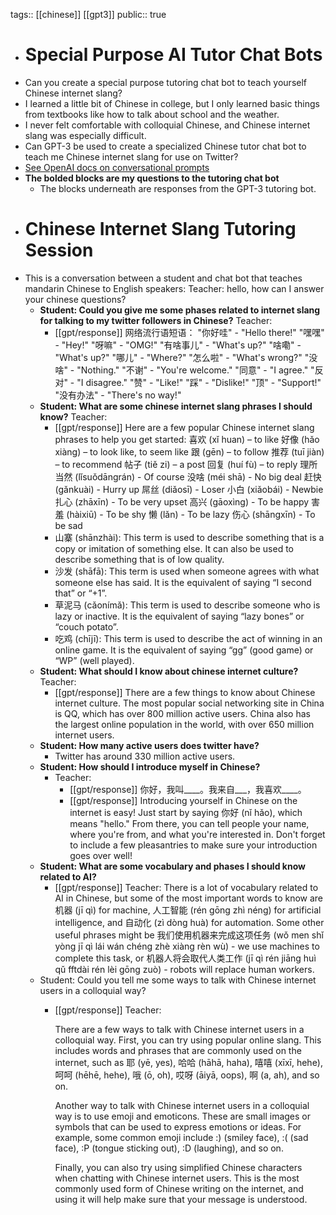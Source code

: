 tags:: [[chinese]] [[gpt3]]
public:: true

- # Special Purpose AI Tutor Chat Bots
- Can you create a special purpose tutoring chat bot to teach yourself Chinese internet slang?
- I learned a little bit of Chinese in college, but I only learned basic things from textbooks like how to talk about school and the weather.
- I never felt comfortable with colloquial Chinese, and Chinese internet slang was especially difficult.
- Can GPT-3 be used to create a specialized Chinese tutor chat bot to teach me Chinese internet slang for use on Twitter?
- [See OpenAI docs on conversational prompts](https://beta.openai.com/docs/guides/completion/conversation)
- **The bolded blocks are my questions to the tutoring chat bot**
	- The blocks underneath are responses from the GPT-3 tutoring bot.
- # Chinese Internet Slang Tutoring Session
- This is a conversation between a student and chat bot that teaches mandarin Chinese to English speakers:
  Teacher: hello, how can I answer your chinese questions?
	- **Student: Could you give me some phases related to internet slang for talking to my twitter followers in Chinese?**
	  Teacher:
		- [[gpt/response]] 网络流行语短语：
		  "你好哇" - "Hello there!"
		  "嘿嘿" - "Hey!"
		  "呀嘛" - "OMG!"
		  "有啥事儿" - "What's up?"
		  "啥嘞" - "What's up?"
		  "哪儿" - "Where?"
		  "怎么啦" - "What's wrong?"
		  "没啥" - "Nothing."
		  "不谢" - "You're welcome."
		  "同意" - "I agree."
		  "反对" - "I disagree."
		  "赞" - "Like!"
		  "踩" - "Dislike!"
		  "顶" - "Support!"
		  "没有办法" - "There's no way!"
	- **Student: What are some chinese internet slang phrases I should know?**
	  Teacher:
		- [[gpt/response]] Here are a few popular Chinese internet slang phrases to help you get started:
		  喜欢 (xǐ huan) – to like
		  好像 (hǎo xiàng) – to look like, to seem like
		  跟 (gēn) – to follow
		  推荐 (tuī jiàn) – to recommend
		  帖子 (tiě zi) – a post
		  回复 (huí fù) – to reply
		  理所当然 (lǐsuǒdāngrán) - Of course
		  没啥 (méi shā) - No big deal
		  赶快 (gǎnkuài) - Hurry up
		  屌丝 (diǎosī) - Loser
		  小白 (xiǎobái) - Newbie
		  扎心 (zhāxīn) - To be very upset
		  高兴 (gāoxìng) - To be happy
		  害羞 (hàixiū) - To be shy
		  懒 (lǎn) - To be lazy
		  伤心 (shāngxīn) - To be sad
		- 山寨 (shānzhài): This term is used to describe something that is a copy or imitation of something else. It can also be used to describe something that is of low quality.
		- 沙发 (shāfā): This term is used when someone agrees with what someone else has said. It is the equivalent of saying “I second that” or “+1”.
		- 草泥马 (cǎonímǎ): This term is used to describe someone who is lazy or inactive. It is the equivalent of saying “lazy bones” or “couch potato”.
		- 吃鸡 (chījī): This term is used to describe the act of winning in an online game. It is the equivalent of saying “gg” (good game) or “WP” (well played).
	- **Student: What should I know about chinese internet culture?**
	  Teacher:
		- [[gpt/response]] There are a few things to know about Chinese internet culture. The most popular social networking site in China is QQ, which has over 800 million active users. China also has the largest online population in the world, with over 650 million internet users.
	- **Student: How many active users does twitter have?**
		- Twitter has around 330 million active users.
	- **Student: How should I introduce myself in Chinese?**
		- Teacher:
			- [[gpt/response]] 你好，我叫____。我来自___，我喜欢____。
			- [[gpt/response]] Introducing yourself in Chinese on the internet is easy! Just start by saying 你好 (nǐ hǎo), which means "hello." From there, you can tell people your name, where you're from, and what you're interested in. Don't forget to include a few pleasantries to make sure your introduction goes over well!
	- **Student: What are some vocabulary and phases I should know related to AI?**
		- [[gpt/response]] Teacher:
		  There is a lot of vocabulary related to AI in Chinese, but some of the most important words to know are 机器 (jī qì) for machine, 人工智能 (rén gōng zhì néng) for artificial intelligence, and 自动化 (zì dòng huà) for automation. Some other useful phrases might be 我们使用机器来完成这项任务 (wǒ men shǐ yòng jī qì lái wán chéng zhè xiàng rèn wù) - we use machines to complete this task, or 机器人将会取代人类工作 (jī qì rén jiāng huì qǔ fftdài rén lèi gōng zuò) - robots will replace human workers.
	- Student: Could you tell me some ways to talk with Chinese internet users in a colloquial way?
		- [[gpt/response]] Teacher:
		  
		  There are a few ways to talk with Chinese internet users in a colloquial way. First, you can try using popular online slang. This includes words and phrases that are commonly used on the internet, such as 耶 (yē, yes), 哈哈 (hāhā, haha), 嘻嘻 (xīxī, hehe), 呵呵 (hēhē, hehe), 哦 (ō, oh), 哎呀 (āiyā, oops), 啊 (a, ah), and so on.
		  
		  Another way to talk with Chinese internet users in a colloquial way is to use emoji and emoticons. These are small images or symbols that can be used to express emotions or ideas. For example, some common emoji include :) (smiley face), :( (sad face), :P (tongue sticking out), :D (laughing), and so on.
		  
		  Finally, you can also try using simplified Chinese characters when chatting with Chinese internet users. This is the most commonly used form of Chinese writing on the internet, and using it will help make sure that your message is understood.